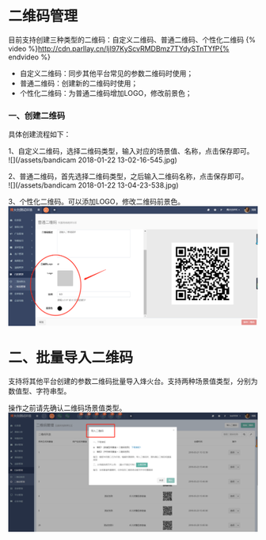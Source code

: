 # 二维码管理

目前支持创建三种类型的二维码：自定义二维码、普通二维码、个性化二维码
{% video %}http://cdn.parllay.cn/ljI97KyScvRMDBmz7TYdySTnTYfP{% endvideo %}
* 自定义二维码：同步其他平台常见的参数二维码时使用；
* 普通二维码：创建新的二维码时使用；
* 个性化二维码：为普通二维码增加LOGO，修改前景色；  

### 一、创建二维码

具体创建流程如下：

1、自定义二维码，选择二维码类型，输入对应的场景值、名称，点击保存即可。  
![](/assets/bandicam 2018-01-22 13-02-16-545.jpg)

2、普通二维码，首先选择二维码类型，之后输入二维码名称，点击保存即可。  
![](/assets/bandicam 2018-01-22 13-04-23-538.jpg)

3、个性化二维码。可以添加LOGO，修改二维码前景色。  
![](/assets/1516597586%281%29.png)

# 二、批量导入二维码

支持将其他平台创建的参数二维码批量导入烽火台。支持两种场景值类型，分别为数值型、字符串型。

操作之前请先确认二维码场景值类型。![](/assets/1522297553.jpg)



